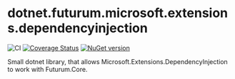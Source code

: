 # dotnet.futurum.microsoft.extensions.dependencyinjection

![CI](https://github.com/futurum-dev/dotnet.futurum.microsoft.extensions.dependencyinjection/workflows/CI/badge.svg)
[![Coverage Status](https://coveralls.io/repos/github/futurum-dev/dotnet.futurum.microsoft.extensions.dependencyinjection/badge.svg?branch=main)](https://coveralls.io/github/futurum-dev/dotnet.futurum.microsoft.extensions.dependencyinjection?branch=main)
[![NuGet version](https://img.shields.io/nuget/v/futurum.microsoft.extensions.dependencyinjection.svg?style=flat&label=nuget%3A%20futurum.microsoft.extensions.dependencyinjection)](https://www.nuget.org/packages/futurum.microsoft.extensions.dependencyinjection)
 
Small dotnet library, that allows Microsoft.Extensions.DependencyInjection to work with Futurum.Core.